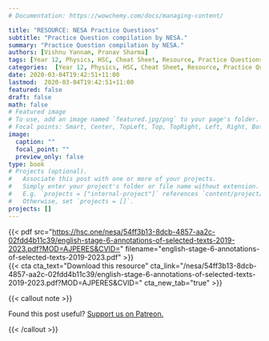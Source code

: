 ```yaml
---
# Documentation: https://wowchemy.com/docs/managing-content/

title: "RESOURCE: NESA Practice Questions"
subtitle: "Practice Question compilation by NESA."
summary: "Practice Question compilation by NESA."
authors: [Vishnu Yannam, Pranav Sharma]
tags: [Year 12, Physics, HSC, Cheat Sheet, Resource, Practice Questions]
categories:  [Year 12, Physics, HSC, Cheat Sheet, Resource, Practice Questions]
date: 2020-03-04T19:42:51+11:00
lastmod:  2020-03-04T19:42:51+11:00
featured: false
draft: false
math: false
# Featured image
# To use, add an image named `featured.jpg/png` to your page's folder.
# Focal points: Smart, Center, TopLeft, Top, TopRight, Left, Right, BottomLeft, Bottom, BottomRight.
image:
  caption: ""
  focal_point: ""
  preview_only: false
type: book
# Projects (optional).
#   Associate this post with one or more of your projects.
#   Simply enter your project's folder or file name without extension.
#   E.g. `projects = ["internal-project"]` references `content/project/deep-learning/index.md`.
#   Otherwise, set `projects = []`.
projects: []
---
```


{{< pdf src="https://hsc.one/nesa/54ff3b13-8dcb-4857-aa2c-02fdd4b11c39/english-stage-6-annotations-of-selected-texts-2019-2023.pdf?MOD=AJPERES&CVID=" filename="english-stage-6-annotations-of-selected-texts-2019-2023.pdf" >}}
<br>
{{< cta cta_text="Download this resource" cta_link="/nesa/54ff3b13-8dcb-4857-aa2c-02fdd4b11c39/english-stage-6-annotations-of-selected-texts-2019-2023.pdf?MOD=AJPERES&CVID=" cta_new_tab="true" >}}

{{< callout note >}}

Found this post useful? [Support us on Patreon.](https://patreon.com/hscone/)

{{< /callout >}}